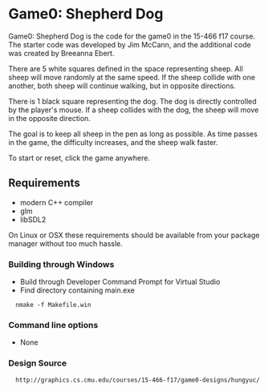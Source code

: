 # Game0: Shepherd Dog

Game0: Shepherd Dog is the code for the game0 in the 15-466 f17 course. The starter code was developed by Jim McCann, and the additional code was created by Breeanna Ebert.

There are 5 white squares defined in the space representing sheep. All sheep will move randomly at the same speed. If the sheep collide with one another, both sheep will continue walking, but in opposite directions.

There is 1 black square representing the dog. The dog is directly controlled by the player's mouse. If a sheep collides with the dog, the sheep will move in the opposite direction.

The goal is to keep all sheep in the pen as long as possible. As time passes in the game, the difficulty increases, and the sheep walk faster.

To start or reset, click the game anywhere. 

## Requirements

 - modern C++ compiler
 - glm
 - libSDL2

On Linux or OSX these requirements should be available from your package manager without too much hassle.


### Building through Windows
 - Build through Developer Command Prompt for Virtual Studio
 - Find directory containing main.exe
```
  nmake -f Makefile.win
 ```

### Command line options
 - None

### Design Source
```
  http://graphics.cs.cmu.edu/courses/15-466-f17/game0-designs/hungyuc/
```